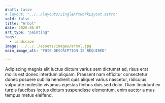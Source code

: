 ```yaml
---
draft: false
# layout: "../../layouts/SingleArtworkLayout.astro"
sold: false
title: "Arbol"
date: 2020-06-07
art_type: "painting"
tags: 
  - landscape
image: ../../../assets/images/arbol.jpg
main_image_alt: "THIS DESCRIPTION IS REQUIRED"

---
```


Adipiscing magnis elit luctus dictum varius sem dictumst ad, risus erat mollis est donec interdum aliquam. Praesent nam efficitur consectetur donec posuere cubilia hendrerit quis aliquet varius nascetur, ridiculus vulputate molestie vivamus egestas finibus duis sed dolor. Diam tincidunt ex turpis faucibus lectus dictum suspendisse elementum, enim auctor a mus tempus metus eleifend.
